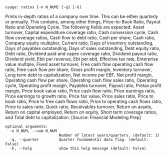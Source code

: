 ```text
usage: ratios [-n N_NUM] [-q] [-h]
```

Prints in-depth ratios of a company over time. This can be either quarterly or annually. This contains, among other things, Price-to-Book Ratio, Payout Ratio
and Operating Cycle. The following fields are expected: Asset turnover, Capital expenditure coverage ratio, Cash conversion cycle, Cash flow coverage ratios,
Cash flow to debt ratio, Cash per share, Cash ratio, Company equity multiplier, Current ratio, Days of inventory outstanding, Days of payables outstanding,
Days of sales outstanding, Debt equity ratio, Debt ratio, Dividend paid and capex coverage ratio, Dividend payout ratio, Dividend yield, Ebit per revenue, Ebt per ebit, Effective tax rate, Enterprise value multiple, Fixed asset turnover, Free cash flow operating cash flow ratio, Free cash flow per share, Gross profit
margin, Inventory turnover, Long term debt to capitalization, Net income per EBT, Net profit margin, Operating cash flow per share, Operating cash flow sales ratio, Operating cycle, Operating profit margin, Payables turnover, Payout ratio, Pretax profit margin, Price book value ratio, Price cash flow ratio, Price
earnings ratio, Price earnings to growth ratio, Price fair value, Price sales ratio, Price to book ratio, Price to free cash flows ratio, Price to operating cash flows ratio, Price to sales ratio, Quick ratio, Receivables turnover, Return on assets, Return on capital employed, Return on equity, Short term coverage
ratios, and Total debt to capitalization. [Source: Financial Modeling Prep]

```
optional arguments:
  -n N_NUM, --num N_NUM
                        Number of latest years/quarters. (default: 1)
  -q, --quarter         Quarter fundamental data flag. (default: False)
  -h, --help            show this help message (default: False)
```
